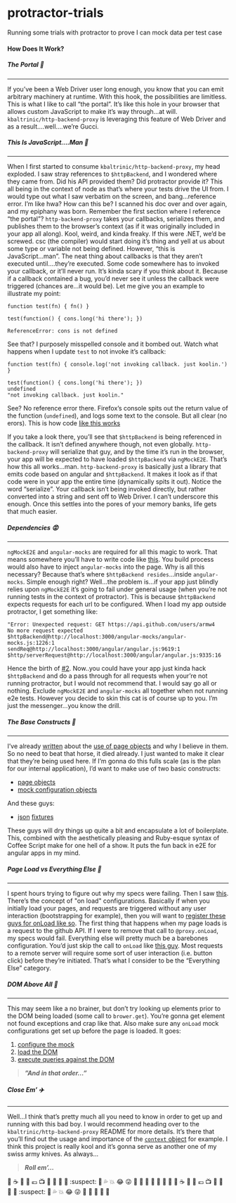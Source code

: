 # protractor-trials
Running some trials with protractor to prove I can mock data per test case

#### How Does It Work?

##### The Portal :panda_face:
-----------------------------

If you’ve been a Web Driver user long enough, you know that you can emit arbitrary machinery
at runtime. With this hook, the possibilities are limitless. This is what I like to call “the
portal”. It’s like this hole in your browser that allows custom JavaScript to make it’s way
through...at will. `kbaltrinic/http-backend-proxy` is leveraging this feature of Web Driver and
as a result....well....we’re Gucci.

##### This Is JavaScript....Man :running:
-----------------------------------------

When I first started to consume `kbaltrinic/http-backend-proxy`, my head exploded. I saw stray
references to `$httpBackend`, and I wondered where they came from. Did his API provided them?
Did protractor provide it? This all being in the context of node as that’s where your tests
drive the UI from. I would type out what I saw verbatim on the screen, and bang...reference error.
I’m like hwa? How can this be? I scanned his doc over and over again, and my epiphany was born. Remember
the first section where I reference “the portal”? `http-backend-proxy` takes your callbacks, serializes
them, and publishes them to the browser’s context (as if it was originally included in your app all along).
Kool, weird, and kinda freaky. If this were .NET, we’d be screwed. csc (the compiler) would start doing it’s thing and
yell at us about some type or variable not being defined. However, “this is JavaScript...man”. The neat
thing about callbacks is that they aren’t executed until....they’re executed. Some code somewhere
has to invoked your callback, or it’ll never run. It’s kinda scary if you think about it. Because
if a callback contained a bug, you’d never see it unless the callback were triggered (chances are...it would be).
Let me give you an example to illustrate my point:

```
function test(fn) { fn() }

test(function() { cons.long('hi there'); })

ReferenceError: cons is not defined
```

See that? I purposely misspelled console and it bombed out. Watch what happens when I update `test` to not invoke
it’s callback:

```
function test(fn) { console.log('not invoking callback. just koolin.') }

test(function() { cons.long('hi there'); })
undefined
"not invoking callback. just koolin."
```

See? No reference error there. Firefox’s console spits out the return value of the function (`undefined`), and
logs some text to the console. But all clear (no erors). This is how code [like this works](https://github.com/armw4/protractor-trials/blob/d4ffce249223a0ba3016982449e7f3289097887d/client/github/github-api-mock.e2e.coffee#L10)

If you take a look there, you’ll see that `$httpBackend` is being referenced in the callback. It isn’t defined anywhere though,
not even globally. `http-backend-proxy` will serialize that guy, and by the time it’s run in the browser, your app will be expected
to have loaded `$httpBackend` via `ngMockE2E`. That’s how this all works...man. `http-backend-proxy` is basically just a library that
emits code based on angular and `$httpBackend`. It makes it look as if that code were in your app the entire time (dynamically spits it out).
Notice the word “serialize”. Your callback isn’t being invoked directly, but rather converted into a string and sent off to Web Driver.
I can’t underscore this enough. Once this settles into the pores of your memory banks, life gets that much easier.

##### Dependencies :rage:
-------------------------

`ngMockE2E` and `angular-mocks` are required for all this magic to work. That means somewhere you’ll have to write code like
[this](https://github.com/armw4/protractor-trials/blob/d4ffce249223a0ba3016982449e7f3289097887d/client/core/app.coffee#L7).
You build process would also have to inject `angular-mocks` into the page. Why is all this necessary? Because that’s where
`$httpBackend resides`...inside `angular-mocks`. Simple enough right? Well...the problem is...if your app just blindly relies
upon `ngMockE2E` it’s going to fail under general usage (when you’re not running tests in the context of protractor). This
is because `$httpBackend` expects requests for each url to be configured. When I load my app outside protractor, I get something
like:
```
"Error: Unexpected request: GET https://api.github.com/users/armw4
No more request expected
$httpBackend@http://localhost:3000/angular-mocks/angular-mocks.js:1226:1
sendReq@http://localhost:3000/angular/angular.js:9619:1
$http/serverRequest@http://localhost:3000/angular/angular.js:9335:16
```

Hence the birth of [#2](https://github.com/armw4/protractor-trials/issues/1). Now..you could have your app just kinda
hack `$httpBackend` and do a pass through for all requests when your’re not running protractor, but I would not recommend
that. I would say go all or nothing. Exclude `ngMockE2E` and `angular-mocks` all together when not running e2e tests. However
you decide to skin this cat is of course up to you. I’m just the messenger...you know the drill.

##### The Base Constructs :facepunch:
-------------------------------------

I’ve already [written](https://github.com/armw4/github-features#why-page-objects) about the [use of page objects](https://github.com/armw4/github-features#are-page-objects-ubiquitous)
and why I believe in them. So no need to beat that horse, it died already. I just wanted to make it clear that they’re being used here.
If I’m gonna do this fulls scale (as is the plan for our internal application), I’d want to make use of two basic constructs:

* [page objects](https://github.com/armw4/protractor-trials/blob/d4ffce249223a0ba3016982449e7f3289097887d/client/home/home-page.e2e.coffee)
* [mock configuration objects](https://github.com/armw4/protractor-trials/blob/d4ffce249223a0ba3016982449e7f3289097887d/client/github/github-api-mock.e2e.coffee)

And these guys:

* [json](https://github.com/armw4/protractor-trials/blob/d4ffce249223a0ba3016982449e7f3289097887d/client/github/armw4-github-payload-1.e2e.json) [fixtures](https://github.com/armw4/protractor-trials/blob/d4ffce249223a0ba3016982449e7f3289097887d/client/github/armw4-github-payload-2.e2e.json)

These guys will dry things up quite a bit and encapsulate a lot of boilerplate. This, combined with the aesthetically pleasing and
Ruby-esque syntax of Coffee Script make for one hell of a show. It puts the fun back in e2E for angular apps in my mind.

##### Page Load vs Everything Else :dolls:
------------------------------------------

I spent hours trying to figure out why my specs were failing. Then I saw [this](https://github.com/kbaltrinic/http-backend-proxy/blob/8f1c650250d01109c61265df4e4f35ea9ee39f09/test/e2e/onLoad-spec.js#L27https://github.com/kbaltrinic/http-backend-proxy/blob/8f1c650250d01109c61265df4e4f35ea9ee39f09/test/e2e/onLoad-spec.js#L27).
There’s the concept of "on load" configurations. Basically if when you initially load your pages, and requests are triggered without
any user interaction (bootstrapping for example), then you will want to [register these guys for onLoad like so](https://github.com/armw4/protractor-trials/blob/d4ffce249223a0ba3016982449e7f3289097887d/client/github/github-api-mock.e2e.coffee#L8).
The first thing that happens when my page loads is a request to the github API. If I were to remove that call to `@proxy.onLoad`,
my specs would fail. Everything else will pretty much be a barebones configuration. You’d just skip the call to `onLoad` like
[this guy](https://github.com/kbaltrinic/http-backend-proxy/blob/5b52ef02909c49d1dc6d46ac6303f044e4c2891e/test/e2e/proxy-when-spec.js#L91).
Most requests to a remote server will require some sort of user interaction (i.e. button click) before they’re initiated. That’s
what I consider to be the “Everything Else” category.

##### DOM Above All :gift:
--------------------------

This may seem like a no brainer, but don’t try looking up elements prior to the DOM being loaded (some call to `brower.get`).
You’re gonna get element not found exceptions and crap like that. Also make sure any `onLoad` mock configurations get set up
before the page is loaded. It goes:

1. [configure the mock](https://github.com/armw4/protractor-trials/blob/3555f0630c7951a954365d3669bb2ca7dbbcc790/client/github/github-api-mock.e2e.coffee#L7)
2. [load the DOM](https://github.com/armw4/protractor-trials/blob/3555f0630c7951a954365d3669bb2ca7dbbcc790/client/home/home-page.e2e.coffee#L9)
3. [execute queries against the DOM](https://github.com/armw4/protractor-trials/blob/3555f0630c7951a954365d3669bb2ca7dbbcc790/client/home/home-page.e2e.coffee#L2)

> ***”And in that order...”***

##### Close Em’ :airplane:
--------------------------

Well...I think that’s pretty much all you need to know in order to get up and running with this bad boy. I would recommend heading
over to the `kbaltrinic/http-backend-proxy` README for more details. It’s there that you’ll find out the usage and importance of the
[`context` object](https://github.com/armw4/protractor-trials/blob/d4ffce249223a0ba3016982449e7f3289097887d/client/github/github-api-mock.e2e.coffee#L5) for example.
I think this project is really kool and it’s gonna serve as another one of my swiss army knives. As always...

> ***Roll em’...***

:fries: :coffee: :rugby_football: :calendar: :euro: :tv: :school_satchel: :bamboo: :full_moon_with_face: :boar: :suspect: :muscle:
:sweat_drops: :collision: :joy: :stuck_out_tongue_winking_eye: :crocodile: :bouquet: :water_buffalo: :hatching_chick: :racehorse:
:turtle: :tanabata_tree: :fries: :coffee: :rugby_football: :calendar: :euro: :tv: :school_satchel: :bamboo: :full_moon_with_face: :boar: :suspect: :muscle:
:sweat_drops: :collision: :joy: :stuck_out_tongue_winking_eye: :crocodile: :bouquet: :water_buffalo: :hatching_chick: :racehorse:

